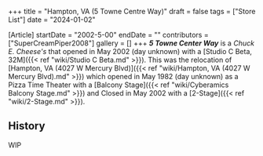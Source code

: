 +++
title = "Hampton, VA (5 Towne Centre Way)"
draft = false
tags = ["Store List"]
date = "2024-01-02"

[Article]
startDate = "2002-5-00"
endDate = ""
contributors = ["SuperCreamPiper2008"]
gallery = []
+++
<b><i>5 Towne Center Way</b></i> is a <i>Chuck E. Cheese's</i> that opened in May 2002 (day unknown) with a [Studio C Beta, 32M]({{< ref "wiki/Studio C Beta.md" >}}).
This was the relocation of [Hampton, VA (4027 W Mercury Blvd)]({{< ref "wiki/Hampton, VA (4027 W Mercury Blvd).md" >}}) which opened in May 1982 (day unknown) as a Pizza Time Theater with a [Balcony Stage]({{< ref "wiki/Cyberamics Balcony Stage.md" >}}) and Closed in May 2002 with a [2-Stage]({{< ref "wiki/2-Stage.md" >}}).
<h2>History</h2>
WIP